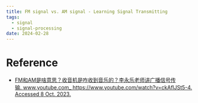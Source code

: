 ```yaml
---
title: FM signal vs. AM signal - Learning Signal Transmitting
tags:
  - signal
  - signal-processing
date: 2024-02-28
---
```

# Reference

* [FM和AM是啥意思？收音机是咋收到音乐的？李永乐老师讲广播信号传输. www.youtube.com_ https://www.youtube.com/watch?v=ckAflJSt5-4. Accessed 8 Oct. 2023.](https://www.youtube.com/watch?v=ckAflJSt5-4)